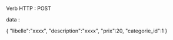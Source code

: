 Verb HTTP : POST


data : 

{
    "libelle":"xxxx",
    "description":"xxxx",
    "prix":20,
    "categorie_id":1
}